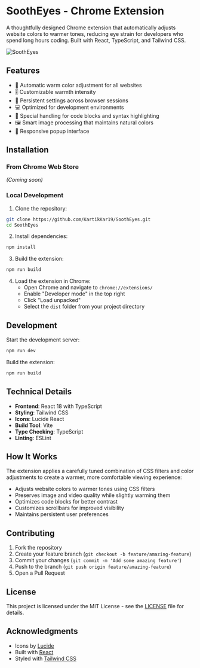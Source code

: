 # SoothEyes - Chrome Extension  

A thoughtfully designed Chrome extension that automatically adjusts website colors to warmer tones, reducing eye strain for developers who spend long hours coding. Built with React, TypeScript, and Tailwind CSS.

![SoothEyes](https://images.unsplash.com/photo-1461773518188-b3e86f98242f?auto=format&fit=crop&q=80&w=1200&h=400)

## Features

- 🌅 Automatic warm color adjustment for all websites
- 🎚️ Customizable warmth intensity
- 🔄 Persistent settings across browser sessions
- 💻 Optimized for development environments
- 🎨 Special handling for code blocks and syntax highlighting
- 🖼️ Smart image processing that maintains natural colors
- 📱 Responsive popup interface

## Installation

### From Chrome Web Store
*(Coming soon)*

### Local Development

1. Clone the repository:
```bash
git clone https://github.com/KartikKar19/SoothEyes.git
cd SoothEyes
```

2. Install dependencies:
```bash
npm install
```

3. Build the extension:
```bash
npm run build
```

4. Load the extension in Chrome:
   - Open Chrome and navigate to `chrome://extensions/`
   - Enable "Developer mode" in the top right
   - Click "Load unpacked"
   - Select the `dist` folder from your project directory

## Development

Start the development server:
```bash
npm run dev
```

Build the extension:
```bash
npm run build
```

## Technical Details

- **Frontend**: React 18 with TypeScript
- **Styling**: Tailwind CSS
- **Icons**: Lucide React
- **Build Tool**: Vite
- **Type Checking**: TypeScript
- **Linting**: ESLint

## How It Works

The extension applies a carefully tuned combination of CSS filters and color adjustments to create a warmer, more comfortable viewing experience:

- Adjusts website colors to warmer tones using CSS filters
- Preserves image and video quality while slightly warming them
- Optimizes code blocks for better contrast
- Customizes scrollbars for improved visibility
- Maintains persistent user preferences

## Contributing

1. Fork the repository
2. Create your feature branch (`git checkout -b feature/amazing-feature`)
3. Commit your changes (`git commit -m 'Add some amazing feature'`)
4. Push to the branch (`git push origin feature/amazing-feature`)
5. Open a Pull Request

## License

This project is licensed under the MIT License - see the [LICENSE](LICENSE) file for details.

## Acknowledgments

- Icons by [Lucide](https://lucide.dev/)
- Built with [React](https://reactjs.org/)
- Styled with [Tailwind CSS](https://tailwindcss.com/)

